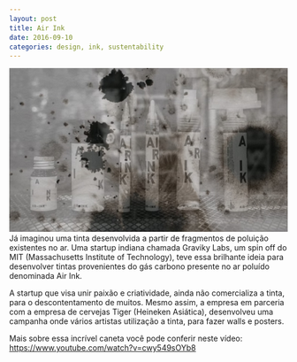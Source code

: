 ```yaml
---
layout: post
title: Air Ink
date: 2016-09-10
categories: design, ink, sustentability
---
```


<img src="/images/fulls/01.jpg" class="fit image"> Já imaginou uma tinta desenvolvida  a partir de fragmentos de poluição existentes no ar. Uma startup indiana chamada Graviky Labs, um spin off do MIT (Massachusetts Institute of Technology), teve essa brilhante ideia para desenvolver tintas provenientes do gás carbono presente no ar poluído denominada Air Ink.

A startup que visa unir paixão e criatividade, ainda não comercializa a tinta, para o descontentamento de muitos. Mesmo assim, a empresa em parceria com a empresa de cervejas Tiger (Heineken Asiática), desenvolveu uma campanha onde vários artistas utilização a tinta, para fazer walls e posters.

Mais sobre essa incrível caneta você pode conferir neste vídeo:
https://www.youtube.com/watch?v=cwy549sOYb8
